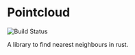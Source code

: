# Pointcloud

![Build Status](https://github.com/abhicnv007/pointcloud/workflows/Test/badge.svg)

A library to find nearest neighbours in rust.

